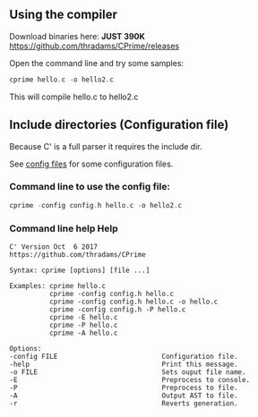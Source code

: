 

## Using the compiler

Download binaries here: **JUST 390K**
https://github.com/thradams/CPrime/releases

Open the command line and try some samples:

```c
cprime hello.c -o hello2.c
```
This will compile hello.c to hello2.c

## Include directories (Configuration file)

Because C' is a full parser it requires the include dir.

See [config files](config.md) for some configuration files.

### Command line to use the config file:

```c
cprime -config config.h hello.c -o hello2.c
```

### Command line help Help
```
C' Version Oct  6 2017
https://github.com/thradams/CPrime

Syntax: cprime [options] [file ...]

Examples: cprime hello.c
          cprime -config config.h hello.c
          cprime -config config.h hello.c -o hello.c
          cprime -config config.h -P hello.c
          cprime -E hello.c
          cprime -P hello.c
          cprime -A hello.c

Options:
-config FILE                          Configuration file.
-help                                 Print this message.
-o FILE                               Sets ouput file name.
-E                                    Preprocess to console.
-P                                    Preprocess to file.
-A                                    Output AST to file.
-r                                    Reverts generation.

```

